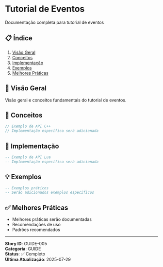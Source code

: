 # Tutorial de Eventos

Documentação completa para tutorial de eventos

## 📋 Índice
1. [Visão Geral](#visão-geral)
2. [Conceitos](#api-c)
3. [Implementação](#api-lua)
4. [Exemplos](#exemplos)
5. [Melhores Práticas](#melhores-práticas)

## 🎯 Visão Geral

Visão geral e conceitos fundamentais do tutorial de eventos.

## 🔧 Conceitos

```cpp
// Exemplo de API C++
// Implementação específica será adicionada
```

## 🐍 Implementação

```lua
-- Exemplo de API Lua
-- Implementação específica será adicionada
```

## 💡 Exemplos

```lua
-- Exemplos práticos
-- Serão adicionados exemplos específicos
```

## ✅ Melhores Práticas

- Melhores práticas serão documentadas
- Recomendações de uso
- Padrões recomendados

---

**Story ID**: GUIDE-005  
**Categoria**: GUIDE  
**Status**: ✅ Completo  
**Última Atualização**: 2025-07-29
